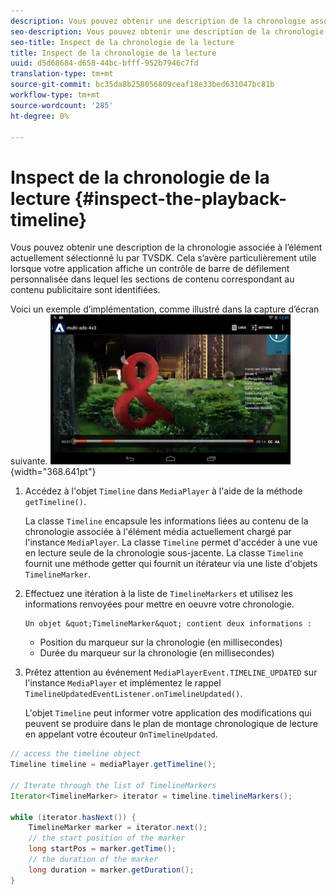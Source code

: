 ```yaml
---
description: Vous pouvez obtenir une description de la chronologie associée à l’élément actuellement sélectionné lu par TVSDK. Cela s’avère particulièrement utile lorsque votre application affiche un contrôle de barre de défilement personnalisée dans lequel les sections de contenu correspondant au contenu publicitaire sont identifiées.
seo-description: Vous pouvez obtenir une description de la chronologie associée à l’élément actuellement sélectionné lu par TVSDK. Cela s’avère particulièrement utile lorsque votre application affiche un contrôle de barre de défilement personnalisée dans lequel les sections de contenu correspondant au contenu publicitaire sont identifiées.
seo-title: Inspect de la chronologie de la lecture
title: Inspect de la chronologie de la lecture
uuid: d5d68684-d658-44bc-bfff-952b7946c7fd
translation-type: tm+mt
source-git-commit: bc35da8b258056809ceaf18e33bed631047bc81b
workflow-type: tm+mt
source-wordcount: '285'
ht-degree: 0%

---
```



# Inspect de la chronologie de la lecture {#inspect-the-playback-timeline}

Vous pouvez obtenir une description de la chronologie associée à l’élément actuellement sélectionné lu par TVSDK. Cela s’avère particulièrement utile lorsque votre application affiche un contrôle de barre de défilement personnalisée dans lequel les sections de contenu correspondant au contenu publicitaire sont identifiées.

Voici un exemple d’implémentation, comme illustré dans la capture d’écran suivante.  ![](assets/inspect-playback.jpg){width=&quot;368.641pt&quot;}

1. Accédez à l&#39;objet `Timeline` dans `MediaPlayer` à l&#39;aide de la méthode `getTimeline()`.

   La classe `Timeline` encapsule les informations liées au contenu de la chronologie associée à l&#39;élément média actuellement chargé par l&#39;instance `MediaPlayer`. La classe `Timeline` permet d&#39;accéder à une vue en lecture seule de la chronologie sous-jacente. La classe `Timeline` fournit une méthode getter qui fournit un itérateur via une liste d&#39;objets `TimelineMarker`.

1. Effectuez une itération à la liste de `TimelineMarkers` et utilisez les informations renvoyées pour mettre en oeuvre votre chronologie.

       Un objet &quot;TimelineMarker&quot; contient deux informations :
   
   * Position du marqueur sur la chronologie (en millisecondes)
   * Durée du marqueur sur la chronologie (en millisecondes)

1. Prêtez attention au événement `MediaPlayerEvent.TIMELINE_UPDATED` sur l&#39;instance `MediaPlayer` et implémentez le rappel `TimelineUpdatedEventListener.onTimelineUpdated()`.

   L&#39;objet `Timeline` peut informer votre application des modifications qui peuvent se produire dans le plan de montage chronologique de lecture en appelant votre écouteur `OnTimelineUpdated`.

```java
// access the timeline object 
Timeline timeline = mediaPlayer.getTimeline(); 
 
// Iterate through the list of TimelineMarkers 
Iterator<TimelineMarker> iterator = timeline.timelineMarkers(); 
 
while (iterator.hasNext()) { 
    TimelineMarker marker = iterator.next(); 
    // the start position of the marker 
    long startPos = marker.getTime(); 
    // the duration of the marker 
    long duration = marker.getDuration(); 
}
```
